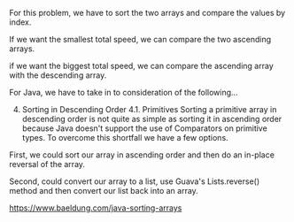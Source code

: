 For this problem, we have to sort the two arrays and compare the values by index.

If we want the smallest total speed, we can compare the two ascending arrays. 

if we want the biggest total speed, we can compare the ascending array with the descending array.

For Java, we have to take in to consideration of the following... 

4. Sorting in Descending Order
4.1. Primitives
Sorting a primitive array in descending order is not quite as simple as sorting it in ascending order because Java doesn't support the use of Comparators on primitive types. To overcome this shortfall we have a few options.

First, we could sort our array in ascending order and then do an in-place reversal of the array.

Second, could convert our array to a list, use Guava's Lists.reverse() method and then convert our list back into an array.

https://www.baeldung.com/java-sorting-arrays